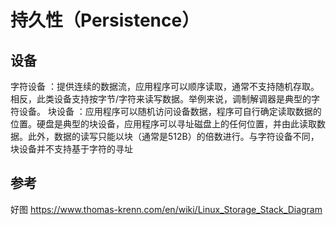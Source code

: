 # 持久性（Persistence）
## 设备
字符设备 ：提供连续的数据流，应用程序可以顺序读取，通常不支持随机存取。相反，此类设备支持按字节/字符来读写数据。举例来说，调制解调器是典型的字符设备。
块设备 ：应用程序可以随机访问设备数据，程序可自行确定读取数据的位置。硬盘是典型的块设备，应用程序可以寻址磁盘上的任何位置，并由此读取数据。此外，数据的读写只能以块（通常是512B）的倍数进行。与字符设备不同，块设备并不支持基于字符的寻址

## 参考
好图 https://www.thomas-krenn.com/en/wiki/Linux_Storage_Stack_Diagram